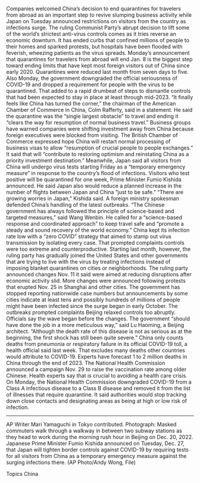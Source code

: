 Companies welcomed China’s decision to end quarantines for travelers from abroad as an important step to revive slumping business activity while Japan on Tuesday announced restrictions on visitors from the country as infections surge.
The ruling Communist Party’s abrupt decision to lift some of the world’s strictest anti-virus controls comes as it tries reverse an economic downturn. It has ended curbs that confined millions of people to their homes and sparked protests, but hospitals have been flooded with feverish, wheezing patients as the virus spreads.
Monday’s announcement that quarantines for travelers from abroad will end Jan. 8 is the biggest step toward ending limits that have kept most foreign visitors out of China since early 2020. Quarantines were reduced last month from seven days to five.
Also Monday, the government downgraded the official seriousness of COVID-19 and dropped a requirement for people with the virus to be quarantined. That added to a rapid drumbeat of steps to dismantle controls that had been expected to stay in place at least through mid-2023.
“It finally feels like China has turned the corner,” the chairman of the American Chamber of Commerce in China, Colm Rafferty, said in a statement. He said the quarantine was the “single largest obstacle” to travel and ending it “clears the way for resumption of normal business travel.”
Business groups have warned companies were shifting investment away from China because foreign executives were blocked from visiting.
The British Chamber of Commerce expressed hope China will restart normal processing of business visas to allow “resumption of crucial people to people exchanges.” It said that will “contribute to restoring optimism and reinstating China as a priority investment destination.”
Meanwhile, Japan said all visitors from China will undergo virus tests starting Friday as a “temporary emergency measure” in response to the country’s flood of infections.
Visitors who test positive will be quarantined for one week, Prime Minister Fumio Kishida announced. He said Japan also would reduce a planned increase in the number of flights between Japan and China “just to be safe.”
“There are growing worries in Japan,” Kishida said.
A foreign ministry spokesman defended China’s handling of the latest outbreaks.
“The Chinese government has always followed the principle of science-based and targeted measures,” said Wang Wenbin. He called for a “science-based response and coordinated approach” to keep travel safe and “promote a steady and sound recovery of the world economy.”
China kept its infection rate low with a “zero COVID” strategy that aimed to stamp out virus transmission by isolating every case. That prompted complaints controls were too extreme and counterproductive.
Starting last month, however, the ruling party has gradually joined the United States and other governments that are trying to live with the virus by treating infections instead of imposing blanket quarantines on cities or neighborhoods.
The ruling party announced changes Nov. 11 it said were aimed at reducing disruptions after economic activity slid. More changes were announced following protests that erupted Nov. 25 in Shanghai and other cities.
The government has stopped reporting nationwide case numbers but announcements by some cities indicate at least tens and possibly hundreds of millions of people might have been infected since the surge began in early October.
The outbreaks prompted complaints Beijing relaxed controls too abruptly. Officials say the wave began before the changes.
The government “should have done the job in a more meticulous way,” said Lu Haoming, a Beijing architect. “Although the death rate of this disease is not as serious as at the beginning, the first shock has still been quite severe.”
China only counts deaths from pneumonia or respiratory failure in its official COVID-19 toll, a health official said last week. That excludes many deaths other countries would attribute to COVID-19.
Experts have forecast 1 to 2 million deaths in China through the end of 2023.
The National Health Commission announced a campaign Nov. 29 to raise the vaccination rate among older Chinese. Health experts say that is crucial to avoiding a health care crisis.
On Monday, the National Health Commission downgraded COVID-19 from a Class A infectious disease to a Class B disease and removed it from the list of illnesses that require quarantine. It said authorities would stop tracking down close contacts and designating areas as being at high or low risk of infection.
___
AP Writer Mari Yamaguchi in Tokyo contributed.
Photograph: Masked commuters walk through a walkway in between two subway stations as they head to work during the morning rush hour in Beijing on Dec. 20, 2022. Japanese Prime Minister Fumio Kishida announced on Tuesday, Dec. 27, that Japan will tighten border controls against COVID-19 by requiring tests for all visitors from China as a temporary emergency measure against the surging infections there. (AP Photo/Andy Wong, File)

Topics
China
